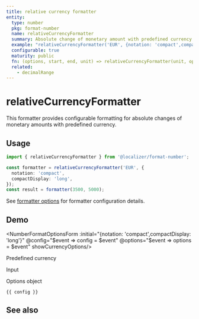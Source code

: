 ```yaml
---
title: relative currency formatter
entity:
  type: number
  pkg: format-number
  name: relativeCurrencyFormatter
  summary: Absolute change of monetary amount with predefined currency (configurable)
  example: "relativeCurrencyFormatter('EUR', {notation: 'compact',compactDisplay: 'long'})(3500, 5000)"
  configurable: true
  maturity: public
  fn: (options, start, end, unit) => relativeCurrencyFormatter(unit, options)(start, end)
  related:
    - decimalRange
---
```


# relativeCurrencyFormatter <Package name="format-number"/>

This formatter provides configurable formatting for absolute changes of monetary amounts with predefined currency.

## Usage

```typescript twoslash
import { relativeCurrencyFormatter } from '@localizer/format-number';

const formatter = relativeCurrencyFormatter('EUR', {
  notation: 'compact',
  compactDisplay: 'long',
});
const result = formatter(3500, 5000);
```

See [formatter options](./options/index.md) for formatter configuration details.

## Demo

<script setup>
  import { ref } from 'vue';
  import { NFormItem } from 'naive-ui/es/form';
  import { NInputNumber } from 'naive-ui/es/input-number';
  import { NSelect } from 'naive-ui/es/select';
  import { NDivider } from 'naive-ui/es/divider';
  import NumberFormatOptionsForm from './NumberFormatOptionsForm.vue';
  import { currencyName } from '@localizer/format';

  const start = ref(3500);
  const end = ref(5000);
  const config = ref();
  const options = ref({});

  const unit = ref('EUR');

  const unitOptions = Intl.supportedValuesOf('currency').map(currency => ({label: `${currency} - ${currencyName(currency).localize('en-US')}`, value: currency}));

</script>

<EntityDemo :args="[options, start, end, unit]">

<NumberFormatOptionsForm :initial="{notation: 'compact',compactDisplay: 'long'}" @config="$event => config = $event" @options="$event => options = $event" showCurrencyOptions/>

<NDivider title-placement="left">Predefined currency</NDivider>
<NFormItem label="Currency"><NSelect filterable v-model:value="unit" :options="unitOptions"/></NFormItem>

<NDivider title-placement="left">Input</NDivider>
<NFormItem label="Value before change"><NInputNumber clearable v-model:value="start" /></NFormItem>
<NFormItem label="Value after change"><NInputNumber clearable v-model:value="end" /></NFormItem>

<NDivider title-placement="left">Options object</NDivider>

```-vue
{{ config }}
```

</EntityDemo>

## See also

<Entities />
